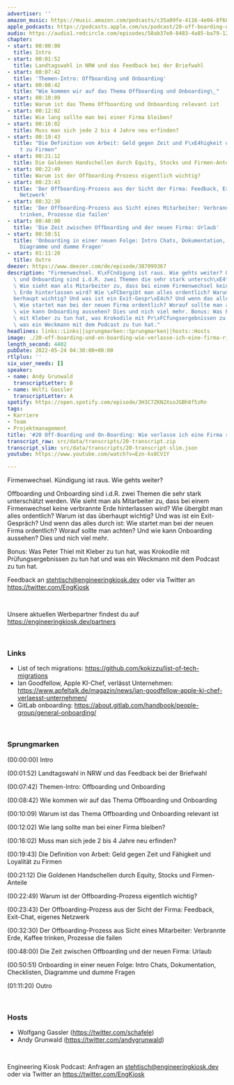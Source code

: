 ```yaml
---
advertiser: ''
amazon_music: https://music.amazon.com/podcasts/c35a09fe-4116-4e04-8f68-77d61b112e46/episodes/f279aaac-4d4e-4580-adc2-1f881582f5d6/engineering-kiosk-20-off-boarding-und-on-boarding-wie-verlasse-ich-eine-firma-richtig
apple_podcasts: https://podcasts.apple.com/us/podcast/20-off-boarding-und-on-boarding-wie-verlasse-ich-eine/id1603082924?i=1000563437834
audio: https://audio1.redcircle.com/episodes/58ab37e0-8483-4a85-ba79-12fc1ee84dc9/stream.mp3
chapter:
- start: 00:00:00
  title: Intro
- start: 00:01:52
  title: Landtagswahl in NRW und das Feedback bei der Briefwahl
- start: 00:07:42
  title: 'Themen-Intro: Offboarding und Onboarding'
- start: 00:08:42
  title: "Wie kommen wir auf das Thema Offboarding und Onboarding\_"
- start: 00:10:09
  title: Warum ist das Thema Offboarding und Onboarding relevant ist
- start: 00:12:02
  title: Wie lang sollte man bei einer Firma bleiben?
- start: 00:16:02
  title: Muss man sich jede 2 bis 4 Jahre neu erfinden?
- start: 00:19:43
  title: "Die Definition von Arbeit: Geld gegen Zeit und F\xE4higkeit und Loyalit\xE4\
    t zu Firmen"
- start: 00:21:12
  title: Die Goldenen Handschellen durch Equity, Stocks und Firmen-Anteile
- start: 00:22:49
  title: Warum ist der Offboarding-Prozess eigentlich wichtig?
- start: 00:23:43
  title: 'Der Offboarding-Prozess aus der Sicht der Firma: Feedback, Exit-Chat, eigenes
    Netzwerk'
- start: 00:32:30
  title: 'Der Offboarding-Prozess aus Sicht eines Mitarbeiter: Verbrannte Erde, Kaffee
    trinken, Prozesse die failen'
- start: 00:48:00
  title: 'Die Zeit zwischen Offboarding und der neuen Firma: Urlaub'
- start: 00:50:51
  title: 'Onboarding in einer neuen Folge: Intro Chats, Dokumentation, Checklisten,
    Diagramme und dumme Fragen'
- start: 01:11:20
  title: Outro
deezer: https://www.deezer.com/de/episode/387099367
description: "Firmenwechsel. K\xFCndigung ist raus. Wie gehts weiter? Offboarding\
  \ und Onboarding sind i.d.R. zwei Themen die sehr stark untersch\xE4tzt werden.\
  \ Wie sieht man als Mitarbeiter zu, dass bei einem Firmenwechsel keine verbrannte\
  \ Erde hinterlassen wird? Wie \xFCbergibt man alles ordentlich? Warum ist das \xFC\
  berhaupt wichtig? Und was ist ein Exit-Gespr\xE4ch? Und wenn das alles durch ist:\
  \ Wie startet man bei der neuen Firma ordentlich? Worauf sollte man achten? Und\
  \ wie kann Onboarding aussehen? Dies und nich viel mehr. Bonus: Was Peter Thiel\
  \ mit Kleber zu tun hat, was Krokodile mit Pr\xFCfungsergebnissen zu tun hat und\
  \ was ein Weckmann mit dem Podcast zu tun hat."
headlines: links::Links||sprungmarken::Sprungmarken||hosts::Hosts
image: ./20-off-boarding-und-on-boarding-wie-verlasse-ich-eine-firma-richtig.jpg
length_second: 4402
pubDate: 2022-05-24 04:30:00+00:00
rtlplus: ''
six_user_needs: []
speaker:
- name: Andy Grunwald
  transcriptLetter: B
- name: Wolfi Gassler
  transcriptLetter: A
spotify: https://open.spotify.com/episode/3H3C7ZKN2XsoJGBh8f5zRn
tags:
- Karriere
- Team
- Projektmanagement
title: '#20 Off-Boarding und On-Boarding: Wie verlasse ich eine Firma richtig?'
transcript_raw: src/data/transcripts/20-transcript.zip
transcript_slim: src/data/transcripts/20-transcript-slim.json
youtube: https://www.youtube.com/watch?v=Ezn-ks0CV1Y

---
```

<p>Firmenwechsel. Kündigung ist raus. Wie gehts weiter?</p><p>Offboarding und Onboarding sind i.d.R. zwei Themen die sehr stark unterschätzt werden. Wie sieht man als Mitarbeiter zu, dass bei einem Firmenwechsel keine verbrannte Erde hinterlassen wird? Wie übergibt man alles ordentlich? Warum ist das überhaupt wichtig? Und was ist ein Exit-Gespräch? Und wenn das alles durch ist: Wie startet man bei der neuen Firma ordentlich? Worauf sollte man achten? Und wie kann Onboarding aussehen? Dies und nich viel mehr.</p><p>Bonus: Was Peter Thiel mit Kleber zu tun hat, was Krokodile mit Prüfungsergebnissen zu tun hat und was ein Weckmann mit dem Podcast zu tun hat.</p><p>Feedback an <a href="mailto:stehtisch@engineeringkiosk.dev" rel="nofollow">stehtisch@engineeringkiosk.dev</a> oder via Twitter an <a href="https://twitter.com/EngKiosk" rel="nofollow">https://twitter.com/EngKiosk</a></p><p><br></p><p>Unsere aktuellen Werbepartner findest du auf <a href="https://engineeringkiosk.dev/partners">https://engineeringkiosk.dev/partners</a></p><p> </p><h3 id="links">Links</h3><ul><li>List of tech migrations: <a href="https://github.com/kokizzu/list-of-tech-migrations" rel="nofollow">https://github.com/kokizzu/list-of-tech-migrations</a></li><li>Ian Goodfellow, Apple KI-Chef, verlässt Unternehmen: <a href="https://www.apfeltalk.de/magazin/news/ian-goodfellow-apple-ki-chef-verlaesst-unternehmen/" rel="nofollow">https://www.apfeltalk.de/magazin/news/ian-goodfellow-apple-ki-chef-verlaesst-unternehmen/</a></li><li>GitLab onboarding: <a href="https://about.gitlab.com/handbook/people-group/general-onboarding/" rel="nofollow">https://about.gitlab.com/handbook/people-group/general-onboarding/</a></li></ul><p><br></p><h3 id="sprungmarken">Sprungmarken</h3><p>(00:00:00) Intro</p><p>(00:01:52) Landtagswahl in NRW und das Feedback bei der Briefwahl</p><p>(00:07:42) Themen-Intro: Offboarding und Onboarding</p><p>(00:08:42) Wie kommen wir auf das Thema Offboarding und Onboarding </p><p>(00:10:09) Warum ist das Thema Offboarding und Onboarding relevant ist</p><p>(00:12:02) Wie lang sollte man bei einer Firma bleiben?</p><p>(00:16:02) Muss man sich jede 2 bis 4 Jahre neu erfinden?</p><p>(00:19:43) Die Definition von Arbeit: Geld gegen Zeit und Fähigkeit und Loyalität zu Firmen</p><p>(00:21:12) Die Goldenen Handschellen durch Equity, Stocks und Firmen-Anteile</p><p>(00:22:49) Warum ist der Offboarding-Prozess eigentlich wichtig?</p><p>(00:23:43) Der Offboarding-Prozess aus der Sicht der Firma: Feedback, Exit-Chat, eigenes Netzwerk</p><p>(00:32:30) Der Offboarding-Prozess aus Sicht eines Mitarbeiter: Verbrannte Erde, Kaffee trinken, Prozesse die failen</p><p>(00:48:00) Die Zeit zwischen Offboarding und der neuen Firma: Urlaub</p><p>(00:50:51) Onboarding in einer neuen Folge: Intro Chats, Dokumentation, Checklisten, Diagramme und dumme Fragen</p><p>(01:11:20) Outro</p><p><br></p><h3 id="hosts">Hosts</h3><ul><li>Wolfgang Gassler (<a href="https://twitter.com/schafele" rel="nofollow">https://twitter.com/schafele</a>)</li><li>Andy Grunwald (<a href="https://twitter.com/andygrunwald" rel="nofollow">https://twitter.com/andygrunwald</a>)</li></ul><p><br></p><p>Engineering Kiosk Podcast: Anfragen an <a href="mailto:stehtisch@engineeringkiosk.dev" rel="nofollow">stehtisch@engineeringkiosk.dev</a> oder via Twitter an <a href="https://twitter.com/EngKiosk" rel="nofollow">https://twitter.com/EngKiosk</a></p>